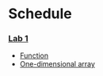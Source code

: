 # Schedule

### [Lab 1](/Lab1/)
  * [Function](/Lab1/first.cpp)
  * [One-dimensional array](/Lab1/second.cpp)
